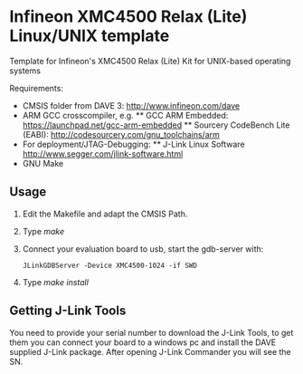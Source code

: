 Infineon XMC4500 Relax (Lite) Linux/UNIX template
===================

Template for Infineon's XMC4500 Relax (Lite) Kit for UNIX-based operating systems

Requirements:

* CMSIS folder from DAVE 3: http://www.infineon.com/dave
* ARM GCC crosscompiler, e.g. 
** GCC ARM Embedded: https://launchpad.net/gcc-arm-embedded
** Sourcery CodeBench Lite (EABI): http://codesourcery.com/gnu_toolchains/arm
* For deployment/JTAG-Debugging:
** J-Link Linux Software http://www.segger.com/jlink-software.html
* GNU Make

Usage
-------------------------
1. Edit the Makefile and adapt the CMSIS Path.
2. Type _make_
3. Connect your evaluation board to usb, start the gdb-server with:

       JLinkGDBServer -Device XMC4500-1024 -if SWD

4. Type _make install_

Getting J-Link Tools
-------------------------

You need to provide your serial number to download the J-Link Tools,
to get them you can connect your board to a windows pc and install
the DAVE supplied J-Link package. After opening J-Link Commander you
will see the SN.

